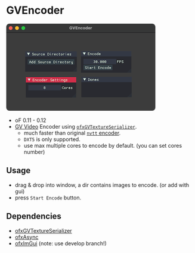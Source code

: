 # GVEncoder

![screenshot](screenshot.png)

- oF 0.11 - 0.12
- [GV Video](https://github.com/Ushio/ofxExtremeGpuVideo) Encoder using [`ofxGVTextureSerializer`](https://github.com/funatsufumiya/ofxGVTextureSerializer).
  - much faster than original [`nvtt` encoder](https://github.com/Ushio/ofxExtremeGpuVideo/tree/master/nvtt-encoder).
  - `DXT5` is only supported.
  - use max multiple cores to encode by default. (you can set cores number)

## Usage

- drag & drop into window, a dir contains images to encode. (or add with gui)
- press `Start Encode` button.

## Dependencies

- [ofxGVTextureSerializer](https://github.com/funatsufumiya/ofxGVTextureSerializer)
- [ofxAsync](https://github.com/funatsufumiya/ofxAsync)
- [ofxImGui](https://github.com/jvcleave/ofxImGui) (note: use develop branch!)
